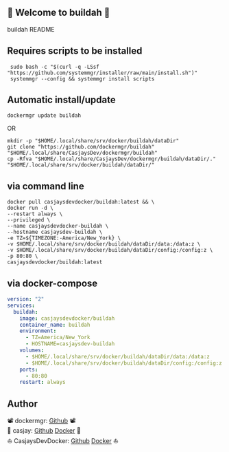 ## 👋 Welcome to buildah 🚀  

buildah README  
  
  
## Requires scripts to be installed  

```shell
 sudo bash -c "$(curl -q -LSsf "https://github.com/systemmgr/installer/raw/main/install.sh")"
 systemmgr --config && systemmgr install scripts  
```

## Automatic install/update  

```shell
dockermgr update buildah
```

OR

```shell
mkdir -p "$HOME/.local/share/srv/docker/buildah/dataDir"
git clone "https://github.com/dockermgr/buildah" "$HOME/.local/share/CasjaysDev/dockermgr/buildah"
cp -Rfva "$HOME/.local/share/CasjaysDev/dockermgr/buildah/dataDir/." "$HOME/.local/share/srv/docker/buildah/dataDir/"
```

## via command line  

```shell
docker pull casjaysdevdocker/buildah:latest && \
docker run -d \
--restart always \
--privileged \
--name casjaysdevdocker-buildah \
--hostname casjaysdev-buildah \
-e TZ=${TIMEZONE:-America/New_York} \
-v $HOME/.local/share/srv/docker/buildah/dataDir/data:/data:z \
-v $HOME/.local/share/srv/docker/buildah/dataDir/config:/config:z \
-p 80:80 \
casjaysdevdocker/buildah:latest
```

## via docker-compose  

```yaml
version: "2"
services:
  buildah:
    image: casjaysdevdocker/buildah
    container_name: buildah
    environment:
      - TZ=America/New_York
      - HOSTNAME=casjaysdev-buildah
    volumes:
      - $HOME/.local/share/srv/docker/buildah/dataDir/data:/data:z
      - $HOME/.local/share/srv/docker/buildah/dataDir/config:/config:z
    ports:
      - 80:80
    restart: always
```

## Author  

📽 dockermgr: [Github](https://github.com/dockermgr) 📽  
🤖 casjay: [Github](https://github.com/casjay) [Docker](https://hub.docker.com/r/casjay) 🤖  
⛵ CasjaysDevDocker: [Github](https://github.com/casjaysdevdocker) [Docker](https://hub.docker.com/r/casjaysdevdocker) ⛵  
